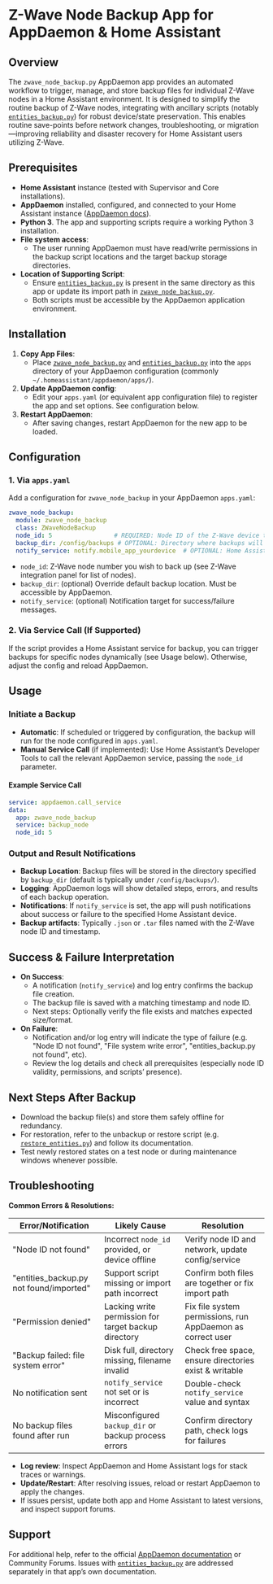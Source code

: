 # Z-Wave Node Backup App for AppDaemon & Home Assistant

## Overview

The `zwave_node_backup.py` AppDaemon app provides an automated workflow to trigger, manage, and store backup files for individual Z-Wave nodes in a Home Assistant environment. It is designed to simplify the routine backup of Z-Wave nodes, integrating with ancillary scripts (notably [`entities_backup.py`](entities_backup.py:1)) for robust device/state preservation. This enables routine save-points before network changes, troubleshooting, or migration—improving reliability and disaster recovery for Home Assistant users utilizing Z-Wave.

## Prerequisites

- **Home Assistant** instance (tested with Supervisor and Core installations).
- **AppDaemon** installed, configured, and connected to your Home Assistant instance ([AppDaemon docs](https://appdaemon.readthedocs.io/)).
- **Python 3**. The app and supporting scripts require a working Python 3 installation.
- **File system access**:
  - The user running AppDaemon must have read/write permissions in the backup script locations and the target backup storage directories.
- **Location of Supporting Script**:
  - Ensure [`entities_backup.py`](entities_backup.py:1) is present in the same directory as this app or update its import path in [`zwave_node_backup.py`](zwave_node_backup.py:1).
  - Both scripts must be accessible by the AppDaemon application environment.

## Installation

1. **Copy App Files**:
   - Place [`zwave_node_backup.py`](zwave_node_backup.py:1) and [`entities_backup.py`](entities_backup.py:1) into the `apps` directory of your AppDaemon configuration (commonly `~/.homeassistant/appdaemon/apps/`).
2. **Update AppDaemon config**:
   - Edit your `apps.yaml` (or equivalent app configuration file) to register the app and set options. See configuration below.
3. **Restart AppDaemon**:
   - After saving changes, restart AppDaemon for the new app to be loaded.

## Configuration

### 1. Via `apps.yaml`

Add a configuration for `zwave_node_backup` in your AppDaemon `apps.yaml`:

```yaml
zwave_node_backup:
  module: zwave_node_backup
  class: ZWaveNodeBackup
  node_id: 5                 # REQUIRED: Node ID of the Z-Wave device to backup
  backup_dir: /config/backups # OPTIONAL: Directory where backups will be stored
  notify_service: notify.mobile_app_yourdevice  # OPTIONAL: Home Assistant notification service to use
```

- `node_id`: Z-Wave node number you wish to back up (see Z-Wave integration panel for list of nodes).
- `backup_dir`: (optional) Override default backup location. Must be accessible by AppDaemon.
- `notify_service`: (optional) Notification target for success/failure messages.

### 2. Via Service Call (If Supported)

If the script provides a Home Assistant service for backup, you can trigger backups for specific nodes dynamically (see Usage below). Otherwise, adjust the config and reload AppDaemon.

## Usage

### Initiate a Backup

- **Automatic**: If scheduled or triggered by configuration, the backup will run for the node configured in `apps.yaml`.
- **Manual Service Call** (if implemented): Use Home Assistant’s Developer Tools to call the relevant AppDaemon service, passing the `node_id` parameter.

#### Example Service Call

```yaml
service: appdaemon.call_service
data:
  app: zwave_node_backup
  service: backup_node
  node_id: 5
```

### Output and Result Notifications

- **Backup Location**: Backup files will be stored in the directory specified by `backup_dir` (default is typically under `/config/backups/`).
- **Logging**: AppDaemon logs will show detailed steps, errors, and results of each backup operation.
- **Notifications**: If `notify_service` is set, the app will push notifications about success or failure to the specified Home Assistant device.
- **Backup artifacts**: Typically `.json` or `.tar` files named with the Z-Wave node ID and timestamp.

## Success & Failure Interpretation

- **On Success**:
  - A notification (`notify_service`) and log entry confirms the backup file creation.
  - The backup file is saved with a matching timestamp and node ID.
  - Next steps: Optionally verify the file exists and matches expected size/format.
- **On Failure**:
  - Notification and/or log entry will indicate the type of failure (e.g. "Node ID not found", "File system write error", "entities_backup.py not found", etc).
  - Review the log details and check all prerequisites (especially node ID validity, permissions, and scripts’ presence).

## Next Steps After Backup

- Download the backup file(s) and store them safely offline for redundancy.
- For restoration, refer to the unbackup or restore script (e.g. [`restore_entities.py`](restore_entities.py:1)) and follow its documentation.
- Test newly restored states on a test node or during maintenance windows whenever possible.

## Troubleshooting

**Common Errors & Resolutions:**

| Error/Notification                     | Likely Cause                                             | Resolution                                         |
|-----------------------------------------|----------------------------------------------------------|----------------------------------------------------|
| "Node ID not found"                     | Incorrect `node_id` provided, or device offline          | Verify node ID and network, update config/service   |
| "entities_backup.py not found/imported" | Support script missing or import path incorrect           | Confirm both files are together or fix import path  |
| "Permission denied"                     | Lacking write permission for target backup directory      | Fix file system permissions, run AppDaemon as correct user |
| "Backup failed: file system error"      | Disk full, directory missing, filename invalid            | Check free space, ensure directories exist & writable|
| No notification sent                    | `notify_service` not set or is incorrect                  | Double-check `notify_service` value and syntax      |
| No backup files found after run         | Misconfigured `backup_dir` or backup process errors       | Confirm directory path, check logs for failures     |

- **Log review**: Inspect AppDaemon and Home Assistant logs for stack traces or warnings.
- **Update/Restart**: After resolving issues, reload or restart AppDaemon to apply the changes.
- If issues persist, update both app and Home Assistant to latest versions, and inspect support forums.

## Support

For additional help, refer to the official [AppDaemon documentation](https://appdaemon.readthedocs.io/) or Community Forums. Issues with [`entities_backup.py`](entities_backup.py:1) are addressed separately in that app’s own documentation.